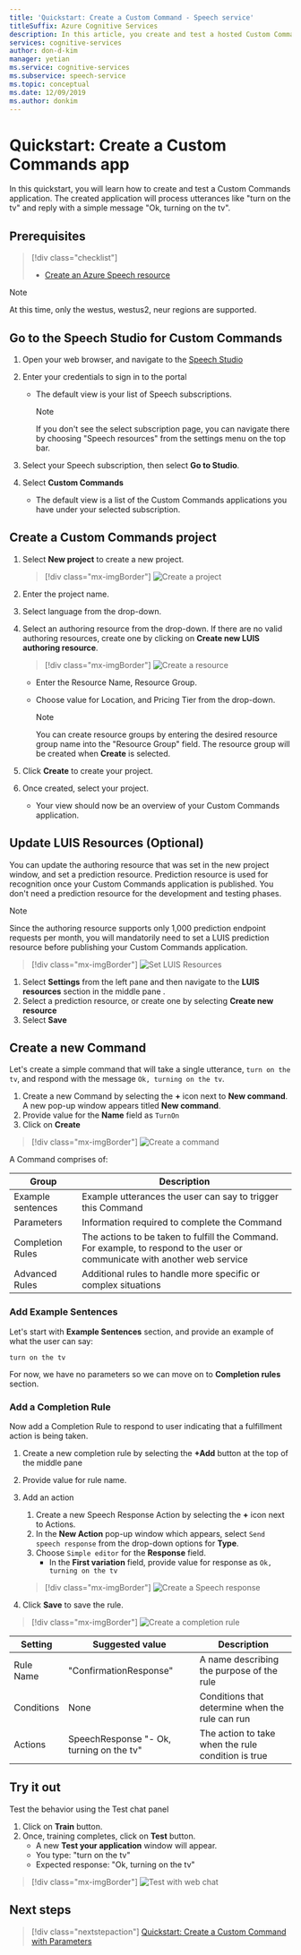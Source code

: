 ```yaml
---
title: 'Quickstart: Create a Custom Command - Speech service'
titleSuffix: Azure Cognitive Services
description: In this article, you create and test a hosted Custom Commands application.
services: cognitive-services
author: don-d-kim
manager: yetian
ms.service: cognitive-services
ms.subservice: speech-service
ms.topic: conceptual
ms.date: 12/09/2019
ms.author: donkim
---
```


# Quickstart: Create a Custom Commands app

In this quickstart, you will learn how to create and test a Custom Commands application.
The created application will process utterances like "turn on the tv" and reply with a simple message "Ok, turning on the tv".

## Prerequisites
> [!div class="checklist"]
> * <a href="https://ms.portal.azure.com/#create/Microsoft.CognitiveServicesSpeechServices" target="_blank">Create an Azure Speech resource <span class="docon docon-navigate-external x-hidden-focus"></span></a>

  > [!NOTE]
  > At this time, only the westus, westus2, neur regions are supported.

## Go to the Speech Studio for Custom Commands

1. Open your web browser, and navigate to the [Speech Studio](https://speech.microsoft.com/)
1. Enter your credentials to sign in to the portal

   - The default view is your list of Speech subscriptions.
     > [!NOTE]
     > If you don't see the select subscription page, you can navigate there by choosing "Speech resources" from the settings menu on the top bar.

1. Select your Speech subscription, then select **Go to Studio**.
1. Select **Custom Commands**

     - The default view is a list of the Custom Commands applications you have under your selected subscription.

## Create a Custom Commands project

1. Select **New project** to create a new project.

   > [!div class="mx-imgBorder"]
   > ![Create a project](media/custom-speech-commands/create-new-project.png)

1. Enter the project name.
1. Select language from the drop-down.
1. Select an authoring resource from the drop-down. If there are no valid authoring resources, create one by clicking on  **Create new LUIS authoring resource**.

   > [!div class="mx-imgBorder"]
   > ![Create a resource](media/custom-speech-commands/create-new-resource.png)

   - Enter the Resource Name, Resource Group.
   - Choose value for Location, and Pricing Tier from the drop-down.

      > [!NOTE]
      > You can create resource groups by entering the desired resource group name into the "Resource Group" field. The resource group will be created when **Create** is selected.

1. Click **Create** to create your project.
1. Once created, select your project.

    - Your view should now be an overview of your Custom Commands application.

## Update LUIS Resources (Optional)

You can update the authoring resource that was set in the new project window, and set a prediction resource. Prediction resource is used for recognition once your Custom Commands application is published. You don't need a prediction resource for the development and testing phases.

> [!NOTE]
> Since the authoring resource supports only 1,000 prediction endpoint requests per month, you will mandatorily need to set a LUIS prediction resource before publishing your Custom Commands application.

> [!div class="mx-imgBorder"]
> ![Set LUIS Resources](media/custom-speech-commands/set-luis-resources.png)

1. Select **Settings** from the left pane and then navigate to the **LUIS resources** section in the middle pane .
1. Select a prediction resource, or create one by selecting **Create new resource**
1. Select **Save**

## Create a new Command

Let's create a simple command that will take a single utterance, `turn on the tv`, and respond with the message `Ok, turning on the tv`.

1. Create a new Command by selecting the **+** icon next to **New command**. A new pop-up window appears titled **New command**.
1. Provide value for the **Name** field as `TurnOn`
1. Click on **Create**

> [!div class="mx-imgBorder"]
> ![Create a command](media/custom-speech-commands/create-add-command.png)

A Command comprises of:

| Group            | Description                                                                                                                 |
| ---------------- | --------------------------------------------------------------------------------------------------------------------------- |
| Example sentences | Example utterances the user can say to trigger this Command                                                                 |
| Parameters       | Information required to complete the Command                                                                                |
| Completion Rules | The actions to be taken to fulfill the Command. For example, to respond to the user or communicate with another web service |
| Advanced Rules   | Additional rules to handle more specific or complex situations                                                              |

### Add Example Sentences

Let's start with **Example Sentences** section, and provide an example of what the user can say:

```
turn on the tv
```

For now, we have no parameters so we can move on to **Completion rules** section.

### Add a Completion Rule

Now add a Completion Rule to respond to user indicating that a fulfillment action is being taken.

1. Create a new completion rule by selecting the **+Add** button at the top of the middle pane
1. Provide value for rule name.
1. Add an action
   1. Create a new Speech Response Action by selecting the **+** icon next to Actions.
   1. In the **New Action** pop-up window which appears, select `Send speech response` from the drop-down options for **Type**.
   1. Choose `Simple editor` for the **Response** field.
       - In the **First variation** field, provide value for response as `Ok, turning on the tv`

   > [!div class="mx-imgBorder"]
   > ![Create a Speech response](media/custom-speech-commands/create-speech-response-action.png)

1. Click **Save** to save the rule.

> [!div class="mx-imgBorder"]
> ![Create a completion rule](media/custom-speech-commands/create-basic-completion-response-rule.png)

| Setting    | Suggested value                          | Description                                        |
| ---------- | ---------------------------------------- | -------------------------------------------------- |
| Rule Name  | "ConfirmationResponse"                   | A name describing the purpose of the rule          |
| Conditions | None                                     | Conditions that determine when the rule can run    |
| Actions    | SpeechResponse "- Ok, turning on the tv" | The action to take when the rule condition is true |

## Try it out

Test the behavior using the Test chat panel
1. Click on **Train** button.
1. Once, training completes, click on **Test** button.
    - A new **Test your application** window will appear.
    - You type: "turn on the tv"
    - Expected response: "Ok, turning on the tv"


> [!div class="mx-imgBorder"]
> ![Test with web chat](media/custom-speech-commands/create-basic-test-chat.png)

## Next steps

> [!div class="nextstepaction"]
> [Quickstart: Create a Custom Command with Parameters](./quickstart-custom-speech-commands-create-parameters.md)

